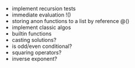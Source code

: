 - implement recursion tests
- immediate evaluation !()
- storing anon functions to a list by reference @()
- implement classic algos
- builtin functions
- casting solutions?
- is odd/even conditional?
- squaring operators?
- inverse exponent?